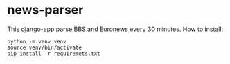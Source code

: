 # news-parser

This django-app parse BBS and Euronews every 30 minutes.
How to install:
```
python -m venv venv
source venv/bin/activate
pip install -r requiremets.txt
```
 
